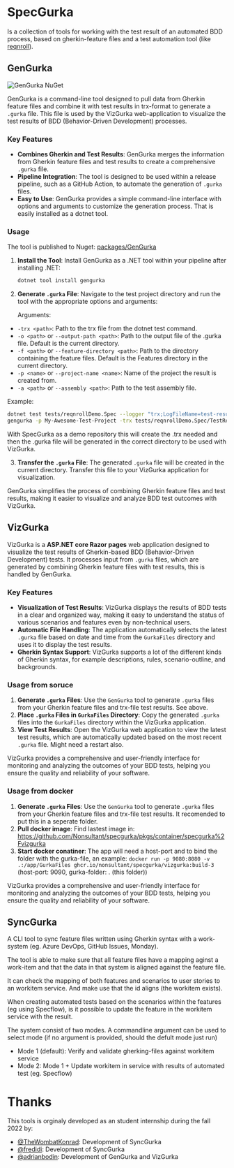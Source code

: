 # SpecGurka

Is a collection of tools for working with the test result of an automated BDD process, based on gherkin-feature files and a test automation tool (like [reqnroll](https://reqnroll.net/)).

## GenGurka

![GenGurka NuGet](https://img.shields.io/nuget/v/gengurka)

GenGurka is a command-line tool designed to pull data from Gherkin feature files and combine it with test results in trx-format to generate a `.gurka` file. This file is used by the VizGurka web-application to visualize the test results of BDD (Behavior-Driven Development) processes.

### Key Features

- **Combines Gherkin and Test Results**: GenGurka merges the information from Gherkin feature files and test results to create a comprehensive `.gurka` file.
- **Pipeline Integration**: The tool is designed to be used within a release pipeline, such as a GitHub Action, to automate the generation of `.gurka` files.
- **Easy to Use**: GenGurka provides a simple command-line interface with options and arguments to customize the generation process. That is easily installed as a dotnet tool.

### Usage

The tool is published to Nuget: [packages/GenGurka](https://www.nuget.org/packages/GenGurka)

1. **Install the Tool**: Install GenGurka as a .NET tool within your pipeline after installing .NET:
    
    ```bash
    dotnet tool install gengurka
    ```

2. **Generate `.gurka` File**: Navigate to the test project directory and run the tool with the appropriate options and arguments:

   Arguments:

- `-trx <path>`: Path to the trx file from the dotnet test command.
- `-o <path>` or `--output-path <path>`: Path to the output file of the .gurka file. Default is the current directory.
- `-f <path>` or `--feature-directory <path>`: Path to the directory containing the feature files. Default is the Features directory in the current directory.
- `-p <name>` or `--project-name <name>`: Name of the project the result is created from.
- `-a <path>` or `--assembly <path>`: Path to the test assembly file.

Example:

```bash
dotnet test tests/reqnrollDemo.Spec --logger "trx;LogFileName=test-results.trx"
gengurka -p My-Awesome-Test-Project -trx tests/reqnrollDemo.Spec/TestResults/test-Results.trx -f tests/ReqnrollDemo.Spec/Features
```

With SpecGurka as a demo repository this will create the .trx needed and then the .gurka file will be generated in the correct directory to be used with VizGurka.

3. **Transfer the `.gurka` File**: The generated `.gurka` file will be created in the current directory. Transfer this file to your VizGurka application for visualization.

GenGurka simplifies the process of combining Gherkin feature files and test results, making it easier to visualize and analyze BDD test outcomes with VizGurka.

## VizGurka

VizGurka is a **ASP.NET core Razor pages** web application designed to visualize the test results of Gherkin-based BDD 
(Behavior-Driven Development) tests. It processes input from `.gurka` files,
which are generated by combining Gherkin feature files with test results, this is handled by GenGurka.

### Key Features

- **Visualization of Test Results**: VizGurka displays the results of BDD tests in a clear and organized way, making it easy to understand the status of various scenarios and features even by non-technical users.
- **Automatic File Handling**: The application automatically selects the latest `.gurka` file based on date and time from the `GurkaFiles` directory and uses it to display the test results.
- **Gherkin Syntax Support**: VizGurka supports a lot of the different kinds of Gherkin syntax, for example descriptions, rules, scenario-outline, and backgrounds.

### Usage from soruce

1. **Generate `.gurka` Files**: Use the `GenGurka` tool to generate `.gurka` files from your Gherkin feature files and trx-file test results. See above.
2. **Place `.gurka` Files in `GurkaFiles` Directory**: Copy the generated `.gurka` files into the `GurkaFiles` directory within the VizGurka application.
3. **View Test Results**: Open the VizGurka web application to view the latest test results, which are automatically updated based on the most recent `.gurka` file. Might need a restart also.

VizGurka provides a comprehensive and user-friendly interface for monitoring and analyzing the outcomes of your BDD tests, helping you ensure the quality and reliability of your software.

### Usage from docker

1. **Generate `.gurka` Files**: Use the `GenGurka` tool to generate `.gurka` files from your Gherkin feature files and trx-file test results. It recomended to put this in a seperate folder.
2. **Pull docker image**: Find lastest image in: https://github.com/Nonsultant/specgurka/pkgs/container/specgurka%2Fvizgurka
4. **Start docker conatiner**: The app will need a host-port and to bind the folder with the gurka-file, an example:  `docker run -p 9080:8080 -v .:/app/GurkaFiles ghcr.io/nonsultant/specgurka/vizgurka:build-3` (host-port: 9090, gurka-folder: . (this folder))

VizGurka provides a comprehensive and user-friendly interface for monitoring and analyzing the outcomes of your BDD tests, helping you ensure the quality and reliability of your software.

## SyncGurka

A CLI tool to sync feature files written using Gherkin syntax with a work-system (eg. Azure DevOps, GitHub Issues, Monday).

The tool is able to make sure that all feature files have a mapping aginst a work-item and that the data in that system is aligned against the feature file.

It can check the mapping of both features and scenarios to user stories to an workitem service. And make use that the id aligns (the workitem exists).

When creating automated tests based on the scenarios within the features (eg using Specflow), is it possible to update the feature in the workitem service with the result.

The system consist of two modes. A commandline argument can be used to select mode (if no argument is provided, should the defult mode just run)
* Mode 1 (default): Verify and validate gherking-files against workitem service
* Mode 2: Mode 1 + Update workitem in service with results of automated test (eg. Specflow)

# Thanks

This tools is orginaly developed as an student internship during the fall 2022 by:

* [@TheWombatKonrad](https://github.com/TheWombatKonrad): Development of SyncGurka
* [@fredidi](https://github.com/fredidi): Development of SyncGurka
* [@adrianbodin](https://github.com/adrianbodin): Development of GenGurka and VizGurka
